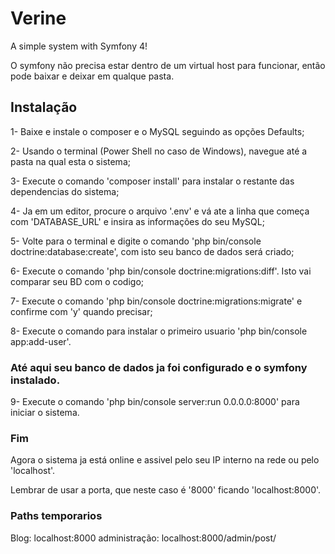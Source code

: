 # Verine
A simple system with Symfony 4!

O symfony não precisa estar dentro de um virtual host para funcionar, então pode baixar e deixar em qualque pasta.

## Instalação
1- Baixe e instale o composer e o MySQL seguindo as opções Defaults;

2- Usando o terminal (Power Shell no caso de Windows), navegue até a pasta na qual esta o sistema;

3- Execute o comando 'composer install' para instalar o restante das dependencias do sistema;

4- Ja em um editor, procure o arquivo '.env' e vá ate a linha que começa com 'DATABASE_URL' e insira as informações do seu MySQL;

5- Volte para o terminal e digite o comando 'php bin/console doctrine:database:create', com isto seu banco de dados será criado;

6- Execute o comando 'php bin/console doctrine:migrations:diff'. Isto vai comparar seu BD com o codigo;

7- Execute o comando 'php bin/console doctrine:migrations:migrate' e confirme com 'y' quando precisar;

8- Execute o comando para instalar o primeiro usuario 'php bin/console app:add-user'.

### Até aqui seu banco de dados ja foi configurado e o symfony instalado.

9- Execute o comando 'php bin/console server:run 0.0.0.0:8000' para iniciar o sistema.

### Fim

Agora o sistema ja está online e assivel pelo seu IP interno na rede ou pelo 'localhost'. 

Lembrar de usar a porta, que neste caso é '8000' ficando 'localhost:8000'.

### Paths temporarios

Blog: localhost:8000
administração: localhost:8000/admin/post/

